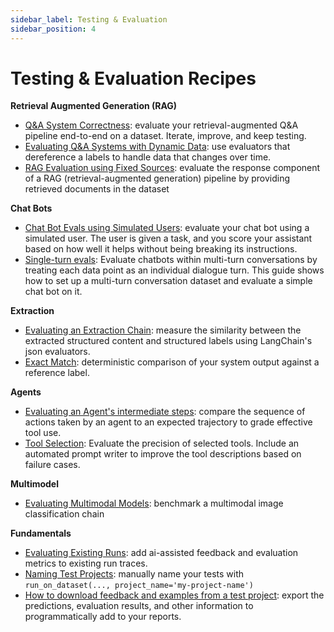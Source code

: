 ```yaml
---
sidebar_label: Testing & Evaluation
sidebar_position: 4 
---
```

# Testing & Evaluation Recipes

**Retrieval Augmented Generation (RAG)**
- [Q&A System Correctness](./qa-correctness/qa-correctness.ipynb): evaluate your retrieval-augmented Q&A pipeline end-to-end on a dataset. Iterate, improve, and keep testing.
- [Evaluating Q&A Systems with Dynamic Data](./dynamic-data/testing_dynamic_data.ipynb): use evaluators that dereference a labels to handle data that changes over time.
- [RAG Evaluation using Fixed Sources](./using-fixed-sources/using_fixed_sources.ipynb): evaluate the response component of a RAG  (retrieval-augmented generation) pipeline by providing retrieved documents in the dataset

**Chat Bots**
- [Chat Bot Evals using Simulated Users](./chatbot-simulation/chatbot-simulation.ipynb): evaluate your chat bot using a simulated user. The user is given a task, and you score your assistant based on how well it helps without being breaking its instructions.
- [Single-turn evals](./chat-single-turn/chat_evaluation_single_turn.ipynb): Evaluate chatbots within multi-turn conversations by treating each data point as an individual dialogue turn. This guide shows how to set up a multi-turn conversation dataset and evaluate a simple chat bot on it.

**Extraction**
- [Evaluating an Extraction Chain](./data-extraction/contract-extraction.ipynb): measure the similarity between the extracted structured content and structured labels using LangChain's json evaluators.
- [Exact Match](./exact-match/exact_match.ipynb): deterministic comparison of your system output against a reference label.

**Agents**
- [Evaluating an Agent's intermediate steps](./agent_steps/evaluating_agents.ipynb): compare the sequence of actions taken by an agent to an expected trajectory to grade effective tool use.
- [Tool Selection](./tool-selection/tool-selection.ipynb): Evaluate the precision of selected tools. Include an automated prompt writer to improve the tool descriptions based on failure cases.

**Multimodel**
- [Evaluating Multimodal Models](./multimodal/multimodal.ipynb): benchmark a multimodal image classification chain

**Fundamentals**
- [Evaluating Existing Runs](./evaluate-existing-test-project/evaluate_runs.ipynb): add ai-assisted feedback and evaluation metrics to existing run traces.
- [Naming Test Projects](./naming-test-projects/naming-test-projects.md): manually name your tests with `run_on_dataset(..., project_name='my-project-name')`
- [How to download feedback and examples from a test project](./download-feedback-and-examples/download_example.ipynb): export the predictions, evaluation results, and other information to programmatically add to your reports.